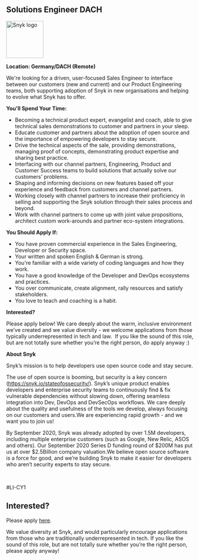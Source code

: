 Solutions Engineer DACH
---

<img src="https://res.cloudinary.com/snyk/image/upload/v1537345894/press-kit/brand/logo-black.png" width="100" alt="Snyk logo" />

<p><strong>Location: Germany/DACH (Remote)</strong></p>
<p>We're looking for a driven, user-focused Sales Engineer to interface between our customers (new and current) and our Product Engineering teams, both supporting adoption of Snyk in new organisations and helping to evolve what Snyk has to offer.</p>
<p><strong>You'll Spend Your Time:&nbsp;</strong></p>
<ul>
<li>Becoming a technical product expert, evangelist and coach, able to give technical sales demonstrations to customer and partners in your sleep.</li>
<li>Educate customer and partners about the adoption of open source and the importance of empowering developers to stay secure.</li>
<li>Drive the technical aspects of the sale, providing demonstrations, managing proof of concepts, demonstrating product expertise and sharing best practice.</li>
<li>Interfacing with our channel partners, Engineering, Product and Customer Success teams to build solutions that actually solve our customers' problems.</li>
<li>Shaping and informing decisions on new features based off your experience and feedback from customers and channel partners.</li>
<li>Working closely with channel partners to increase their proficiency in selling and supporting the Snyk solution through their sales process and beyond.</li>
<li>Work with channel partners to come up with joint value propositions, architect custom work-arounds and partner eco-system integrations.</li>
</ul>
<p><strong>You Should Apply If:&nbsp;</strong></p>
<ul>
<li>You have proven commercial experience in the Sales Engineering, Developer or Security space.</li>
<li>Your written and spoken English &amp; German is strong.</li>
<li>You're familiar with a wide variety of coding languages and how they work.</li>
<li>You have a good knowledge of the Developer and DevOps ecosystems and practices.</li>
<li>You over communicate, create alignment, rally resources and satisfy stakeholders.</li>
<li>You love to teach and coaching is a habit.</li>
</ul>
<p><strong>Interested?</strong></p>
<p><span style="font-weight: 400;">Please apply below! We care deeply about the warm, inclusive environment we’ve created and we value diversity - we welcome applications from those typically underrepresented in tech and law.&nbsp; If you like the sound of this role, but are not totally sure whether you’re the right person, do apply anyway :)</span></p>
<p><strong>About Snyk</strong></p>
<p>Snyk’s mission is to help developers use open source code and stay secure.</p>
<p>The use of open source is booming, but security is a key concern (<a class="c-link" href="https://snyk.io/stateofossecurity/" target="_blank" data-stringify-link="https://snyk.io/stateofossecurity/" data-sk="tooltip_parent">https://snyk.io/stateofossecurity/</a>). Snyk’s unique product enables developers and enterprise security teams to continuously find &amp; fix vulnerable dependencies without slowing down, offering seamless integration into Dev, DevOps and DevSecOps workflows. We care deeply about the quality and usefulness of the tools we develop, always focusing on our customers and users.We are experiencing rapid growth - and we want you to join us!</p>
<p>By September 2020, Snyk was already adopted by over 1.5M developers, including multiple enterprise customers (such as Google, New Relic, ASOS and others). Our September 2020 Series D funding round of $200M has put us at over $2.5Billion company valuation.We believe open source software is a force for good, and we’re building Snyk to make it easier for developers who aren’t security experts to stay secure.</p>
<p>&nbsp;</p>
<p><span style="font-weight: 400;">#LI-CY1</span></p>

Interested?
---

Please apply [here](https://boards.greenhouse.io/snyk/jobs/4891833002#app).

We value diversity at Snyk, and would particularly encourage applications from those who are traditionally underrepresented in tech.
If you like the sound of this role, but are not totally sure whether you’re the right person, please apply anyway!
